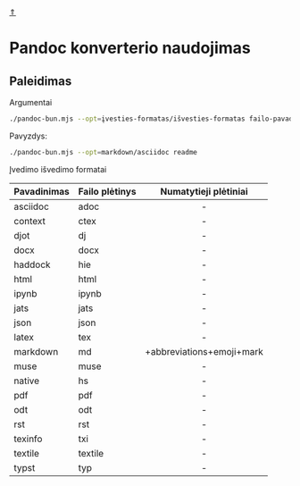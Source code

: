 [&uArr;](../readme.md)

# Pandoc konverterio naudojimas

## Paleidimas

Argumentai

```bash
./pandoc-bun.mjs --opt=įvesties-formatas/išvesties-formatas failo-pavadinimas-be-plėtinio
```

Pavyzdys:

```bash
./pandoc-bun.mjs --opt=markdown/asciidoc readme
```

Įvedimo išvedimo formatai

| Pavadinimas | Failo plėtinys | Numatytieji plėtiniai |
| -- | -- | :--: |
| asciidoc | adoc | - |
| context | ctex  | - |
| djot | dj  | - |
| docx | docx  | - |
| haddock | hie  | - |
| html | html  | - |
| ipynb | ipynb  | - |
| jats | jats  | - |
| json | json  | - |
| latex | tex  | - |
| markdown | md | +abbreviations+emoji+mark |
| muse | muse  | - |
| native | hs  | - |
| pdf | pdf  | - |
| odt | odt  | - |
| rst | rst  | - |
| texinfo | txi  | - |
| textile | textile  | - |
| typst | typ  | - |
